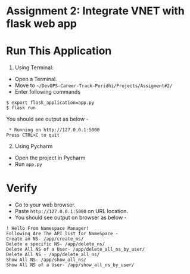 # Assignment 2: Integrate VNET with flask web app

# Run This Application
1. Using Terminal:
- Open a Terminal.
- Move to `~/DevOPS-Career-Track-Poridhi/Projects/Assigment#2/`
- Enter following commands
```commandline
$ export flask_application=app.py
$ flask run
```
You should see output as below - 
```text
 * Running on http://127.0.0.1:5000
Press CTRL+C to quit
```

2. Using Pycharm
- Open the project in Pycharm
- Run `app.py`

# Verify 
- Go to your web browser.
- Paste `http://127.0.0.1:5000` on URL location.
- You should see output on browser as below -
```text
! Hello From Namespace Manager!
Following Are The API list for NameSpace -
Create an NS- /app/create_ns/
Delete a specific NS- /app/delete_ns/
Delete All NS of a User- /app/delete_all_ns_by_user/
Delete All NS - /app/delete_all_ns/
Show All NS- /app/show_all_ns/
Show All NS of a User- /app/show_all_ns_by_user/
```